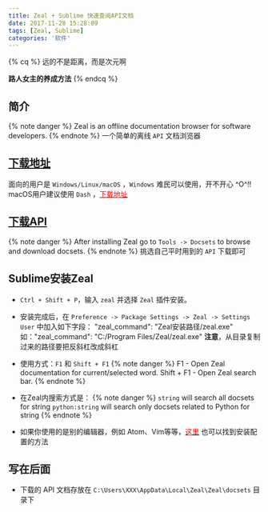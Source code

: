 ```yaml
---
title: Zeal + Sublime 快速查阅API文档
date: 2017-11-28 15:28:09
tags: [Zeal, Sublime]
categories: '软件'
---
```



{% cq %}
远的不是距离，而是次元啊

**路人女主的养成方法**
{% endcq %}

<!-- more -->



简介
---

{% note danger %}
Zeal is an offline documentation browser for software developers.
{% endnote %}
一个简单的离线 `API` 文档浏览器



[下载地址](https://zealdocs.org/)
---

面向的用户是 `Windows/Linux/macOS` ，`Windows` 难民可以使用，开不开心 ^O^!!
macOS用户建议使用 `Dash` ，[<span style="color: red;">下载地址</span>](https://kapeli.com/dash)



[下载API](https://zealdocs.org/usage.html)
---

{% note danger %}
After installing Zeal go to `Tools -> Docsets` to browse and download docsets.
{% endnote %}
挑选自己平时用到的 `API` 下载即可



Sublime安装Zeal
---

- `Ctrl + Shift + P`，输入 `zeal` 并选择 `Zeal` 插件安装。

- 安装完成后，在 `Preference -> Package Settings -> Zeal -> Settings User` 中加入如下字段：
"zeal_command": "Zeal安装路径/zeal.exe"
如："zeal_command": "C:/Program Files/Zeal/zeal.exe"
**注意**，从目录复制过来的路径要把反斜杠改成斜杠

- 使用方式：`F1` 和 `Shift + F1`
{% note danger %}
F1 - Open Zeal documentation for current/selected word.
Shift + F1 - Open Zeal search bar. 
{% endnote %}

- 在Zeal内搜索方式是：
{% note danger %}
`string` will search all docsets for string
`python:string` will search only docsets related to Python for string
{% endnote %}

- 如果你使用的是别的编辑器，例如 Atom、Vim等等，[<span style="color: red;">这里</span>](https://zealdocs.org/usage.html) 也可以找到安装配置的方法



写在后面
---

- 下载的 API 文档存放在 `C:\Users\XXX\AppData\Local\Zeal\Zeal\docsets` 目录下
